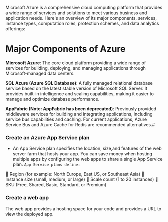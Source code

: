 Microsoft Azure is a comprehensive cloud computing platform that provides a wide range of services and solutions to meet various business and application needs. Here's an overview of its major components, services, instance types, computation roles, protection schemes, and data analytics offerings:

#   Major Components of Azure
 **Microsoft Azure**:
The core cloud platform providing a wide range of services for building, deploying, and managing applications through Microsoft-managed data centers.

**SQL Azure (Azure SQL Database)**:
A fully managed relational database service based on the latest stable version of Microsoft SQL Server. It provides built-in intelligence and scaling capabilities, making it easier to manage and optimize database performance.

**AppFabric (Note: AppFabric has been deprecated)**:
Previously provided middleware services for building and integrating applications, including service bus capabilities and caching. For current applications, Azure Service Bus and Azure Cache for Redis are recommended alternatives.#





### Create an Azure App Service plan

 - An App Service plan specifies the location, size,and features of the web server farm that hosts your app. You can save money when hosting multiple apps by configuring the web apps to share a single App Service plan.
`App Service plans define:`

 Region (for example: North Europe, East US, or Southeast Asia)
 Instance size (small, medium, or large)
 Scale count (1 to 20 instances)
 SKU (Free, Shared, Basic, Standard, or Premium)

### Create a web app
The web app provides a hosting space for your code and provides a URL to
view the deployed app.